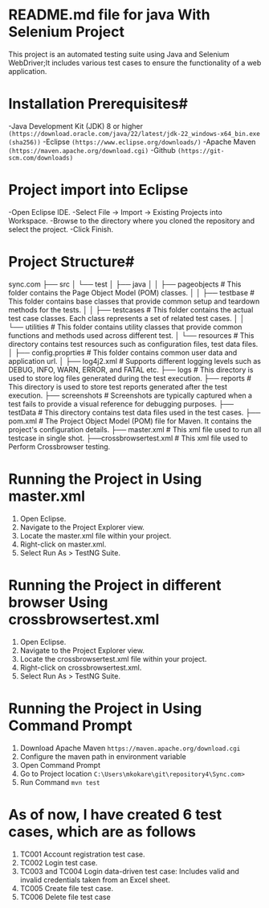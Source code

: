 # README.md file for java With Selenium Project #
This project is an automated testing suite using Java and Selenium WebDriver;It includes various test cases to ensure the functionality of a web application.

# Installation Prerequisites#
-Java Development Kit (JDK) 8 or higher `(https://download.oracle.com/java/22/latest/jdk-22_windows-x64_bin.exe (sha256))`
-Eclipse `(https://www.eclipse.org/downloads/)`
-Apache Maven `(https://maven.apache.org/download.cgi)`
-Github `(https://git-scm.com/downloads)`

# Project import into Eclipse #
-Open Eclipse IDE.
-Select File -> Import -> Existing Projects into Workspace.
-Browse to the directory where you cloned the repository and select the project.
-Click Finish.

# Project Structure#
sync.com
├── src
│   └── test
│       ├── java
│       │   ├── pageobjects        # This folder contains the Page Object Model (POM) classes.
│       │   ├── testbase           # This folder contains base classes that provide common setup and teardown methods for the tests.
│       │   ├── testcases          # This folder contains the actual test case classes. Each class represents a set of related test cases.
│       │   └── utilities          # This folder contains utility classes that provide common functions and methods used across different test.
│       └── resources              # This directory contains test resources such as configuration files, test data files.
│            ├──  config.proprties # This folder contains common user data and application url.
│            ├──  log4j2.xml       # Supports different logging levels such as DEBUG, INFO, WARN, ERROR, and FATAL etc.
├── logs                           # This directory is used to store log files generated during the test execution.
├── reports                        # This directory is used to store test reports generated after the test execution.
├── screenshots                    # Screenshots are typically captured when a test fails to provide a visual reference for debugging purposes.
├── testData                       # This directory contains test data files used in the test cases.
├── pom.xml                        # The Project Object Model (POM) file for Maven. It contains the project's configuration details.
├── master.xml                     # This xml file used to run all testcase in single shot.
├──crossbrowsertest.xml            # This xml file used to Perform Crossbrowser testing.


# Running the Project in Using master.xml #
1) Open Eclipse.
2) Navigate to the Project Explorer view.
3) Locate the master.xml file within your project.
4) Right-click on master.xml.
5) Select Run As > TestNG Suite.

# Running the Project in different browser Using crossbrowsertest.xml #
1) Open Eclipse.
2) Navigate to the Project Explorer view.
3) Locate the crossbrowsertest.xml  file within your project.
4) Right-click on crossbrowsertest.xml.
5) Select Run As > TestNG Suite.

# Running the Project in Using Command Prompt #
1) Download Apache Maven `https://maven.apache.org/download.cgi`
2) Configure the maven path in environment variable
3) Open Command Prompt
4) Go to Project location `C:\Users\mkokare\git\repository4\Sync.com>`
5) Run Command `mvn test`

# As of now, I have created 6 test cases, which are as follows #
1) TC001 Account registration test case.
2) TC002 Login test case.
3) TC003 and TC004 Login data-driven test case: Includes valid and invalid credentials taken from an Excel sheet.
4) TC005 Create file test case.
5) TC006 Delete file test case


